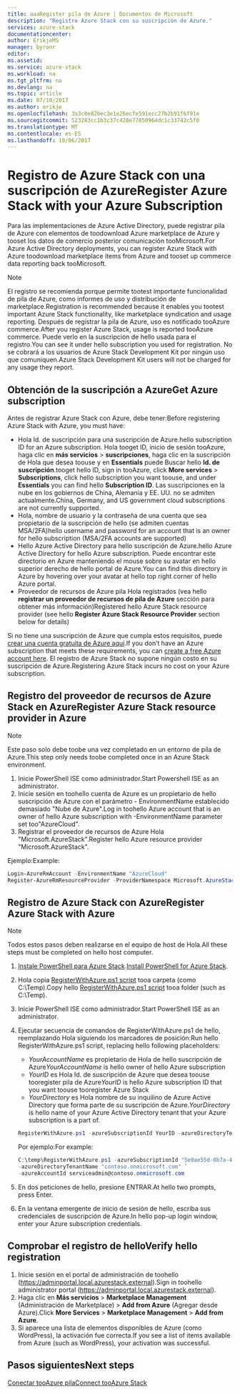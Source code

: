 ```yaml
---
title: aaaRegister pila de Azure | Documentos de Microsoft
description: "Registre Azure Stack con su suscripción de Azure."
services: azure-stack
documentationcenter: 
author: ErikjeMS
manager: byronr
editor: 
ms.assetid: 
ms.service: azure-stack
ms.workload: na
ms.tgt_pltfrm: na
ms.devlang: na
ms.topic: article
ms.date: 07/10/2017
ms.author: erikje
ms.openlocfilehash: 3a3c8e82bec3e1e26ecfe591ecc27b2b91f6f91e
ms.sourcegitcommit: 523283cc1b3c37c428e77850964dc1c33742c5f0
ms.translationtype: MT
ms.contentlocale: es-ES
ms.lasthandoff: 10/06/2017
---
```

# <a name="register-azure-stack-with-your-azure-subscription"></a><span data-ttu-id="58319-103">Registro de Azure Stack con una suscripción de Azure</span><span class="sxs-lookup"><span data-stu-id="58319-103">Register Azure Stack with your Azure Subscription</span></span>

<span data-ttu-id="58319-104">Para las implementaciones de Azure Active Directory, puede registrar pila de Azure con elementos de toodownload Azure marketplace de Azure y tooset los datos de comercio posterior comunicación tooMicrosoft.</span><span class="sxs-lookup"><span data-stu-id="58319-104">For Azure Active Directory deployments, you can register Azure Stack with Azure toodownload marketplace items from Azure and tooset up commerce data reporting back tooMicrosoft.</span></span> 

> [!NOTE]
><span data-ttu-id="58319-105">El registro se recomienda porque permite tootest importante funcionalidad de pila de Azure, como informes de uso y distribución de marketplace.</span><span class="sxs-lookup"><span data-stu-id="58319-105">Registration is recommended because it enables you tootest important Azure Stack functionality, like marketplace syndication and usage reporting.</span></span> <span data-ttu-id="58319-106">Después de registrar la pila de Azure, uso es notificado tooAzure commerce.</span><span class="sxs-lookup"><span data-stu-id="58319-106">After you register Azure Stack, usage is reported tooAzure commerce.</span></span> <span data-ttu-id="58319-107">Puede verlo en la suscripción de hello usada para el registro.</span><span class="sxs-lookup"><span data-stu-id="58319-107">You can see it under hello subscription you used for registration.</span></span> <span data-ttu-id="58319-108">No se cobrará a los usuarios de Azure Stack Development Kit por ningún uso que comuniquen.</span><span class="sxs-lookup"><span data-stu-id="58319-108">Azure Stack Development Kit users will not be charged for any usage they report.</span></span>
>


## <a name="get-azure-subscription"></a><span data-ttu-id="58319-109">Obtención de la suscripción a Azure</span><span class="sxs-lookup"><span data-stu-id="58319-109">Get Azure subscription</span></span>

<span data-ttu-id="58319-110">Antes de registrar Azure Stack con Azure, debe tener:</span><span class="sxs-lookup"><span data-stu-id="58319-110">Before registering Azure Stack with Azure, you must have:</span></span>

- <span data-ttu-id="58319-111">Hola Id. de suscripción para una suscripción de Azure.</span><span class="sxs-lookup"><span data-stu-id="58319-111">hello subscription ID for an Azure subscription.</span></span> <span data-ttu-id="58319-112">Hola tooget ID, inicio de sesión tooAzure, haga clic en **más servicios** > **suscripciones**, haga clic en la suscripción de Hola que desea toouse y en **Essentials** puede Buscar hello **Id. de suscripción**.</span><span class="sxs-lookup"><span data-stu-id="58319-112">tooget hello ID, sign in tooAzure, click **More services** > **Subscriptions**, click hello subscription you want toouse, and under **Essentials** you can find hello **Subscription ID**.</span></span> <span data-ttu-id="58319-113">Las suscripciones en la nube en los gobiernos de China, Alemania y EE. UU. no se admiten actualmente.</span><span class="sxs-lookup"><span data-stu-id="58319-113">China, Germany, and US government cloud subscriptions are not currently supported.</span></span>
- <span data-ttu-id="58319-114">Hola, nombre de usuario y la contraseña de una cuenta que sea propietario de la suscripción de hello (se admiten cuentas MSA/2FA)</span><span class="sxs-lookup"><span data-stu-id="58319-114">hello username and password for an account that is an owner for hello subscription (MSA/2FA accounts are supported)</span></span>
- <span data-ttu-id="58319-115">Hello Azure Active Directory para hello suscripción de Azure.</span><span class="sxs-lookup"><span data-stu-id="58319-115">hello Azure Active Directory for hello Azure subscription.</span></span> <span data-ttu-id="58319-116">Puede encontrar este directorio en Azure manteniendo el mouse sobre su avatar en hello superior derecho de hello portal de Azure.</span><span class="sxs-lookup"><span data-stu-id="58319-116">You can find this directory in Azure by hovering over your avatar at hello top right corner of hello Azure portal.</span></span> 
- <span data-ttu-id="58319-117">Proveedor de recursos de Azure pila Hola registrados (vea hello **registrar un proveedor de recursos de pila de Azure** sección para obtener más información)</span><span class="sxs-lookup"><span data-stu-id="58319-117">Registered hello Azure Stack resource provider (see hello **Register Azure Stack Resource Provider** section below for details)</span></span>

<span data-ttu-id="58319-118">Si no tiene una suscripción de Azure que cumpla estos requisitos, puede [crear una cuenta gratuita de Azure aquí](https://azure.microsoft.com/en-us/free/?b=17.06).</span><span class="sxs-lookup"><span data-stu-id="58319-118">If you don’t have an Azure subscription that meets these requirements, you can [create a free Azure account here](https://azure.microsoft.com/en-us/free/?b=17.06).</span></span> <span data-ttu-id="58319-119">El registro de Azure Stack no supone ningún costo en su suscripción de Azure.</span><span class="sxs-lookup"><span data-stu-id="58319-119">Registering Azure Stack incurs no cost on your Azure subscription.</span></span>



## <a name="register-azure-stack-resource-provider-in-azure"></a><span data-ttu-id="58319-120">Registro del proveedor de recursos de Azure Stack en Azure</span><span class="sxs-lookup"><span data-stu-id="58319-120">Register Azure Stack resource provider in Azure</span></span>
> [!NOTE] 
> <span data-ttu-id="58319-121">Este paso solo debe toobe una vez completado en un entorno de pila de Azure.</span><span class="sxs-lookup"><span data-stu-id="58319-121">This step only needs toobe completed once in an Azure Stack environment.</span></span>
>

1. <span data-ttu-id="58319-122">Inicie PowerShell ISE como administrador.</span><span class="sxs-lookup"><span data-stu-id="58319-122">Start Powershell ISE as an administrator.</span></span>
2. <span data-ttu-id="58319-123">Inicie sesión en toohello cuenta de Azure es un propietario de hello suscripción de Azure con el parámetro - EnvironmentName establecido demasiado "Nube de Azure".</span><span class="sxs-lookup"><span data-stu-id="58319-123">Log in toohello Azure account that is an owner of hello Azure subscription with -EnvironmentName parameter set too"AzureCloud".</span></span>
3. <span data-ttu-id="58319-124">Registrar el proveedor de recursos de Azure Hola "Microsoft.AzureStack".</span><span class="sxs-lookup"><span data-stu-id="58319-124">Register hello Azure resource provider "Microsoft.AzureStack".</span></span>

<span data-ttu-id="58319-125">Ejemplo:</span><span class="sxs-lookup"><span data-stu-id="58319-125">Example:</span></span> 
```Powershell
Login-AzureRmAccount -EnvironmentName "AzureCloud"
Register-AzureRmResourceProvider -ProviderNamespace Microsoft.AzureStack -Force
```


## <a name="register-azure-stack-with-azure"></a><span data-ttu-id="58319-126">Registro de Azure Stack con Azure</span><span class="sxs-lookup"><span data-stu-id="58319-126">Register Azure Stack with Azure</span></span>

> [!NOTE]
><span data-ttu-id="58319-127">Todos estos pasos deben realizarse en el equipo de host de Hola.</span><span class="sxs-lookup"><span data-stu-id="58319-127">All these steps must be completed on hello host computer.</span></span>
>

1. <span data-ttu-id="58319-128">[Instale PowerShell para Azure Stack](azure-stack-powershell-install.md).</span><span class="sxs-lookup"><span data-stu-id="58319-128">[Install PowerShell for Azure Stack](azure-stack-powershell-install.md).</span></span> 
2. <span data-ttu-id="58319-129">Hola copia [RegisterWithAzure.ps1 script](https://go.microsoft.com/fwlink/?linkid=842959) tooa carpeta (como C:\Temp).</span><span class="sxs-lookup"><span data-stu-id="58319-129">Copy hello [RegisterWithAzure.ps1 script](https://go.microsoft.com/fwlink/?linkid=842959) tooa folder (such as C:\Temp).</span></span>
3. <span data-ttu-id="58319-130">Inicie PowerShell ISE como administrador.</span><span class="sxs-lookup"><span data-stu-id="58319-130">Start PowerShell ISE as an administrator.</span></span>    
4. <span data-ttu-id="58319-131">Ejecutar secuencia de comandos de RegisterWithAzure.ps1 de hello, reemplazando Hola siguiendo los marcadores de posición:</span><span class="sxs-lookup"><span data-stu-id="58319-131">Run hello RegisterWithAzure.ps1 script, replacing hello following placeholders:</span></span>
    - <span data-ttu-id="58319-132">*YourAccountName* es propietario de Hola de hello suscripción de Azure</span><span class="sxs-lookup"><span data-stu-id="58319-132">*YourAccountName* is hello owner of hello Azure subscription</span></span>
    - <span data-ttu-id="58319-133">*YourID* es Hola Id. de suscripción de Azure que desea toouse tooregister pila de Azure</span><span class="sxs-lookup"><span data-stu-id="58319-133">*YourID* is hello Azure subscription ID that you want toouse tooregister Azure Stack</span></span>
    - <span data-ttu-id="58319-134">*YourDirectory* es Hola nombre de su inquilino de Azure Active Directory que forma parte de su suscripción de Azure.</span><span class="sxs-lookup"><span data-stu-id="58319-134">*YourDirectory* is hello name of your Azure Active Directory tenant that your Azure subscription is a part of.</span></span>

    ```powershell
    RegisterWithAzure.ps1 -azureSubscriptionId YourID -azureDirectoryTenantName YourDirectory -azureAccountId YourAccountName
    ```
    
    <span data-ttu-id="58319-135">Por ejemplo:</span><span class="sxs-lookup"><span data-stu-id="58319-135">For example:</span></span>
    
    ```powershell
    C:\temp\RegisterWithAzure.ps1 -azureSubscriptionId "5e0ae55d-0b7a-47a3-afbc-8b372650abd3" `
    -azureDirectoryTenantName "contoso.onmicrosoft.com" `
    -azureAccountId serviceadmin@contoso.onmicrosoft.com
    ```
    
5. <span data-ttu-id="58319-136">En dos peticiones de hello, presione ENTRAR.</span><span class="sxs-lookup"><span data-stu-id="58319-136">At hello two prompts, press Enter.</span></span>
6. <span data-ttu-id="58319-137">En la ventana emergente de inicio de sesión de hello, escriba sus credenciales de suscripción de Azure.</span><span class="sxs-lookup"><span data-stu-id="58319-137">In hello pop-up login window, enter your Azure subscription credentials.</span></span>

## <a name="verify-hello-registration"></a><span data-ttu-id="58319-138">Comprobar el registro de hello</span><span class="sxs-lookup"><span data-stu-id="58319-138">Verify hello registration</span></span>

1. <span data-ttu-id="58319-139">Inicie sesión en el portal de administración de toohello (https://adminportal.local.azurestack.external).</span><span class="sxs-lookup"><span data-stu-id="58319-139">Sign in toohello administrator portal (https://adminportal.local.azurestack.external).</span></span>
2. <span data-ttu-id="58319-140">Haga clic en **Más servicios** > **Marketplace Management** (Administración de Marketplace)  > **Add from Azure** (Agregar desde Azure).</span><span class="sxs-lookup"><span data-stu-id="58319-140">Click **More Services** > **Marketplace Management** > **Add from Azure**.</span></span>
3. <span data-ttu-id="58319-141">Si aparece una lista de elementos disponibles de Azure (como WordPress), la activación fue correcta.</span><span class="sxs-lookup"><span data-stu-id="58319-141">If you see a list of items available from Azure (such as WordPress), your activation was successful.</span></span>

## <a name="next-steps"></a><span data-ttu-id="58319-142">Pasos siguientes</span><span class="sxs-lookup"><span data-stu-id="58319-142">Next steps</span></span>

[<span data-ttu-id="58319-143">Conectar tooAzure pila</span><span class="sxs-lookup"><span data-stu-id="58319-143">Connect tooAzure Stack</span></span>](azure-stack-connect-azure-stack.md)

